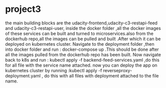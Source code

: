 # project3
the main building blocks are the udacity-frontend,udacity-c3-restapi-feed and udacity-c3-restapi-user,
inside the docker folder ,all the docker images of these services can be built and turned to microservices.also from the dockerhub repo,all the 
images can be pulled and built .After which it can be deployed on kubernetes cluster.
Navigate to the deployment folder ,then into docker folder and run : docker-compose up .This should be done after all the images pulled from the dockerhub
repo has been built.
Now navigate back to k8s and run : kubectl apply -f backend-feed-services.yaml ,do this for all file with the service name attached.
now you can deploy the app on kubernetes cluster by running :kubectl apply -f reverseproxy-deployment.yaml , do this with all files with deployment
attached to the file name.
